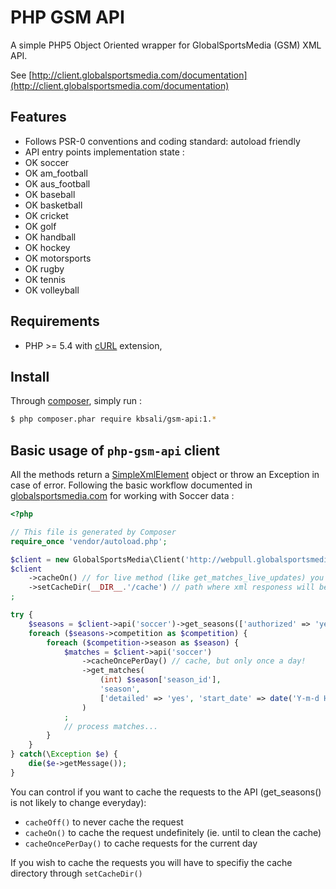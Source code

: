 # PHP GSM API

A simple PHP5 Object Oriented wrapper for GlobalSportsMedia (GSM) XML API.

See [http://client.globalsportsmedia.com/documentation](http://client.globalsportsmedia.com/documentation)

## Features

* Follows PSR-0 conventions and coding standard: autoload friendly
* API entry points implementation state :
 * OK soccer
 * OK am_football
 * OK aus_football
 * OK baseball
 * OK basketball
 * OK cricket
 * OK golf
 * OK handball
 * OK hockey
 * OK motorsports
 * OK rugby
 * OK tennis
 * OK volleyball

## Requirements

* PHP >= 5.4 with [cURL](http://php.net/manual/en/book.curl.php) extension,

## Install

Through [composer](http://getcomposer.org/download/), simply run :

```bash
$ php composer.phar require kbsali/gsm-api:1.*
```

## Basic usage of `php-gsm-api` client

All the methods return a [SimpleXmlElement](http://php.net/manual/es/class.simplexmlelement.php) object or throw an Exception in case of error.
Following the basic workflow documented in [globalsportsmedia.com](http://client.globalsportsmedia.com/documentation/soccer) for working with Soccer data :

```php
<?php

// This file is generated by Composer
require_once 'vendor/autoload.php';

$client = new GlobalSportsMedia\Client('http://webpull.globalsportsmedia.com', 'USERNAME', 'PASSWORD');
$client
    ->cacheOn() // for live method (like get_matches_live_updates) you might want to disable caching
    ->setCacheDir(__DIR__.'/cache') // path where xml responess will be cached
;

try {
    $seasons = $client->api('soccer')->get_seasons(['authorized' => 'yes']);
    foreach ($seasons->competition as $competition) {
        foreach ($competition->season as $season) {
            $matches = $client->api('soccer')
                ->cacheOncePerDay() // cache, but only once a day!
                ->get_matches(
                    (int) $season['season_id'],
                    'season',
                    ['detailed' => 'yes', 'start_date' => date('Y-m-d H:00:00')]
                )
            ;
            // process matches...
        }
    }
} catch(\Exception $e) {
    die($e->getMessage());
}
```
You can control if you want to cache the requests to the API (get_seasons() is not likely to change everyday):

 * ```cacheOff()``` to never cache the request
 * ```cacheOn()``` to cache the request undefinitely (ie. until to clean the cache)
 * ```cacheOncePerDay()``` to cache requests for the current day

If you wish to cache the requests you will have to specifiy the cache directory through ```setCacheDir()```